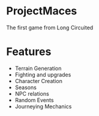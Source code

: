 # ProjectMaces
The first game from Long Circuited

# Features
- Terrain Generation
- Fighting and upgrades
- Character Creation
- Seasons
- NPC relations
- Random Events
- Journeying Mechanics
